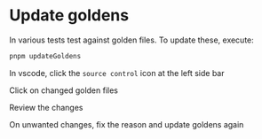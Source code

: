 <!--
@license
Copyright (c) 2025 Rljson

Use of this source code is governed by terms that can be
found in the LICENSE file in the root of this package.
-->

# Update goldens

In various tests test against golden files. To update these, execute:

```bash
pnpm updateGoldens
```

In vscode, click the `source control` icon at the left side bar

Click on changed golden files

Review the changes

On unwanted changes, fix the reason and update goldens again
